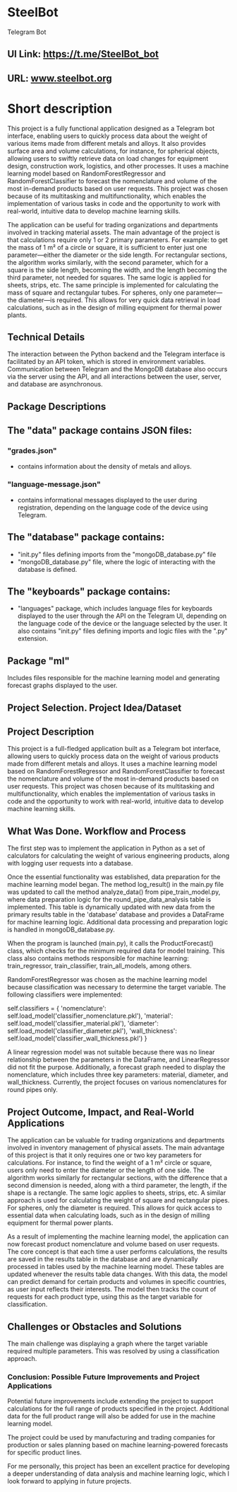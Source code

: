 # SteelBot
Telegram Bot
## UI Link: https://t.me/SteelBot_bot
## URL: www.steelbot.org
# Short description
This project is a fully functional application designed as a Telegram bot interface, enabling users to quickly process data about the weight of various items made from different metals and alloys. It also provides surface area and volume calculations, for instance, for spherical objects, allowing users to swiftly retrieve data on load changes for equipment design, construction work, logistics, and other processes.
It uses a machine learning model based on RandomForestRegressor and RandomForestClassifier to forecast the nomenclature and volume of the most in-demand products based on user requests. This project was chosen because of its multitasking and multifunctionality, which enables the implementation of various tasks in code and the opportunity to work with real-world, intuitive data to develop machine learning skills.

The application can be useful for trading organizations and departments involved in tracking material assets. The main advantage of the project is that calculations require only 1 or 2 primary parameters. For example: to get the mass of 1 m² of a circle or square, it is sufficient to enter just one parameter—either the diameter or the side length. For rectangular sections, the algorithm works similarly, with the second parameter, which for a square is the side length, becoming the width, and the length becoming the third parameter, not needed for squares. The same logic is applied for sheets, strips, etc. The same principle is implemented for calculating the mass of square and rectangular tubes. For spheres, only one parameter—the diameter—is required.
This allows for very quick data retrieval in load calculations, such as in the design of milling equipment for thermal power plants.

## Technical Details
The interaction between the Python backend and the Telegram interface is facilitated by an API token, which is stored in environment variables. Communication between Telegram and the MongoDB database also occurs via the server using the API, and all interactions between the user, server, and database are asynchronous.

## Package Descriptions
## The "data" package contains JSON files:
### "grades.json" 
- contains information about the density of metals and alloys.
### "language-message.json" 
- contains informational messages displayed to the user during registration, depending on the language code of the device using Telegram.
## The "database" package contains:
- "init.py" files defining imports from the "mongoDB_database.py" file
- "mongoDB_database.py" file, where the logic of interacting with the database is defined.
## The "keyboards" package contains:
- "languages" package, which includes language files for keyboards displayed to the user through the API on the Telegram UI, depending on the language code of the device or the language selected by the user.
It also contains "init.py" files defining imports and logic files with the ".py" extension.
## Package "ml"
Includes files responsible for the machine learning model and generating forecast graphs displayed to the user.

## Project Selection. Project Idea/Dataset

## Project Description

This project is a full-fledged application built as a Telegram bot interface, allowing users to quickly process data on the weight of various products made from different metals and alloys. It uses a machine learning model based on RandomForestRegressor and RandomForestClassifier to forecast the nomenclature and volume of the most in-demand products based on user requests. This project was chosen because of its multitasking and multifunctionality, which enables the implementation of various tasks in code and the opportunity to work with real-world, intuitive data to develop machine learning skills.

## What Was Done. Workflow and Process

The first step was to implement the application in Python as a set of calculators for calculating the weight of various engineering products, along with logging user requests into a database.

Once the essential functionality was established, data preparation for the machine learning model began. The method log_result() in the main.py file was updated to call the method analyze_data() from pipe_train_model.py, where data preparation logic for the round_pipe_data_analysis table is implemented. This table is dynamically updated with new data from the primary results table in the 'database' database and provides a DataFrame for machine learning logic. Additional data processing and preparation logic is handled in mongoDB_database.py.

When the program is launched (main.py), it calls the ProductForecast() class, which checks for the minimum required data for model training. This class also contains methods responsible for machine learning: train_regressor, train_classifier, train_all_models, among others.

RandomForestRegressor was chosen as the machine learning model because classification was necessary to determine the target variable. The following classifiers were implemented:


self.classifiers = {
    'nomenclature': self.load_model('classifier_nomenclature.pkl'),
    'material': self.load_model('classifier_material.pkl'),
    'diameter': self.load_model('classifier_diameter.pkl'),
    'wall_thickness': self.load_model('classifier_wall_thickness.pkl')
}

A linear regression model was not suitable because there was no linear relationship between the parameters in the DataFrame, and LinearRegressor did not fit the purpose. Additionally, a forecast graph needed to display the nomenclature, which includes three key parameters: material, diameter, and wall_thickness. Currently, the project focuses on various nomenclatures for round pipes only.

## Project Outcome, Impact, and Real-World Applications

The application can be valuable for trading organizations and departments involved in inventory management of physical assets. The main advantage of this project is that it only requires one or two key parameters for calculations. For instance, to find the weight of a 1 m² circle or square, users only need to enter the diameter or the length of one side. The algorithm works similarly for rectangular sections, with the difference that a second dimension is needed, along with a third parameter, the length, if the shape is a rectangle. The same logic applies to sheets, strips, etc. A similar approach is used for calculating the weight of square and rectangular pipes. For spheres, only the diameter is required. This allows for quick access to essential data when calculating loads, such as in the design of milling equipment for thermal power plants.

As a result of implementing the machine learning model, the application can now forecast product nomenclature and volume based on user requests. The core concept is that each time a user performs calculations, the results are saved in the results table in the database and are dynamically processed in tables used by the machine learning model. These tables are updated whenever the results table data changes. With this data, the model can predict demand for certain products and volumes in specific countries, as user input reflects their interests. The model then tracks the count of requests for each product type, using this as the target variable for classification.

## Challenges or Obstacles and Solutions

The main challenge was displaying a graph where the target variable required multiple parameters. This was resolved by using a classification approach.

### Conclusion: Possible Future Improvements and Project Applications

Potential future improvements include extending the project to support calculations for the full range of products specified in the project. Additional data for the full product range will also be added for use in the machine learning model.

The project could be used by manufacturing and trading companies for production or sales planning based on machine learning-powered forecasts for specific product lines.

For me personally, this project has been an excellent practice for developing a deeper understanding of data analysis and machine learning logic, which I look forward to applying in future projects.














